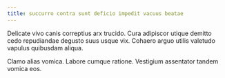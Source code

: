 ```yaml
---
title: succurro contra sunt deficio impedit vacuus beatae
---
```


Delicate vivo canis correptius arx trucido. Cura adipiscor utique demitto cedo repudiandae degusto suus usque vix. Cohaero arguo utilis valetudo vapulus quibusdam aliqua.

Clamo alias vomica. Labore cumque ratione. Vestigium assentator tandem vomica eos.